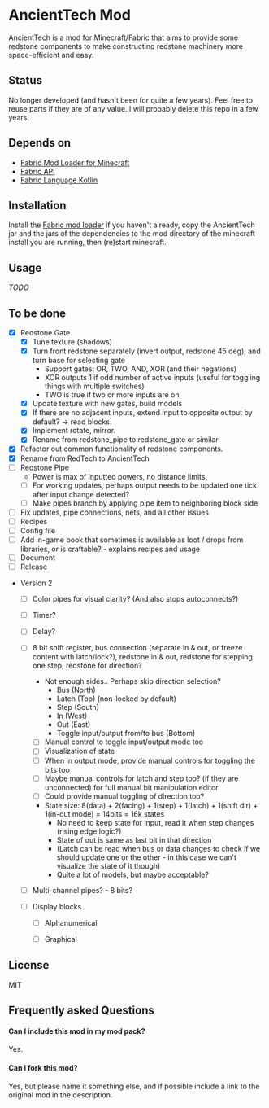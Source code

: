 # AncientTech Mod

AncientTech is a mod for Minecraft/Fabric that aims to provide some redstone components to make constructing redstone machinery more space-efficient and easy.

## Status

No longer developed (and hasn't been for quite a few years).  Feel free to reuse parts if they are of any value.  I will probably delete this repo in a few years.

## Depends on

* [Fabric Mod Loader for Minecraft](https://www.fabricmc.net/)
* [Fabric API](https://www.curseforge.com/minecraft/mc-mods/fabric-api)
* [Fabric Language Kotlin](https://www.curseforge.com/minecraft/mc-mods/fabric-language-kotlin)

## Installation

Install the [Fabric mod loader](https://www.fabricmc.net/) if you haven't already, copy the AncientTech jar and the jars of the dependencies to the mod directory of the minecraft install you are running, then (re)start minecraft.  

## Usage

*TODO*

## To be done

* [x] Redstone Gate
    * [x] Tune texture (shadows)
    * [x] Turn front redstone separately (invert output, redstone 45 deg), and turn base for selecting gate
        * Support gates: OR, TWO, AND, XOR (and their negations)
        * XOR outputs 1 if odd number of active inputs (useful for toggling things with multiple switches)
        * TWO is true if two or more inputs are on
    * [x] Update texture with new gates, build models    
    * [x] If there are no adjacent inputs, extend input to opposite output by default? -> read blocks.
    * [x] Implement rotate, mirror.
    * [x] Rename from redstone_pipe to redstone_gate or similar
* [x] Refactor out common functionality of redstone components.     
* [x] Rename from RedTech to AncientTech
* [ ] Redstone Pipe
    * Power is max of inputted powers, no distance limits.
    * [ ] For working updates, perhaps output needs to be updated one tick after input change detected?
    * [ ] Make pipes branch by applying pipe item to neighboring block side
* [ ] Fix updates, pipe connections, nets, and all other issues
* [ ] Recipes
* [ ] Config file
* [ ] Add in-game book that sometimes is available as loot / drops from libraries, or is craftable? - explains recipes and usage
* [ ] Document
* [ ] Release
* Version 2
    * [ ] Color pipes for visual clarity?  (And also stops autoconnects?)
    * [ ] Timer?
    * [ ] Delay?
    * [ ] 8 bit shift register, bus connection (separate in & out, or freeze content with latch/lock?), redstone in & out, redstone for stepping one step, redstone for direction?
        * Not enough sides.. Perhaps skip direction selection?
            * Bus (North)
            * Latch (Top) (non-locked by default)
            * Step (South)
            * In (West)
            * Out (East)
            * Toggle input/output from/to bus (Bottom)
        * [ ] Manual control to toggle input/output mode too     
        * [ ] Visualization of state
        * [ ] When in output mode, provide manual controls for toggling the bits too
        * [ ] Maybe manual controls for latch and step too? (if they are unconnected) for full manual bit manipulation editor
        * [ ] Could provide manual toggling of direction too?
        * State size: 8(data) + 2(facing) + 1(step) + 1(latch) + 1(shift dir) + 1(in-out mode) = 14bits = 16k states 
            * No need to keep state for input, read it when step changes (rising edge logic?)
            * State of out is same as last bit in that direction
            * (Latch can be read when bus or data changes to check if we should update one or the other - in this case we can't visualize the state of it though)
            * Quite a lot of models, but maybe acceptable? 
            
          
    * [ ] Multi-channel pipes? - 8 bits?          
    * [ ] Display blocks
        * [ ] Alphanumerical
        * [ ] Graphical
        


## License

MIT

## Frequently asked Questions

#### Can I include this mod in my mod pack?
Yes.

#### Can I fork this mod?
Yes, but please name it something else, and if possible include a link to the original mod in the description.

